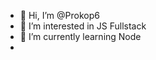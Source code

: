 - 👋 Hi, I’m @Prokop6
- 👀 I’m interested in JS Fullstack
- 🌱 I’m currently learning Node
- <!---
- 💞️ I’m looking to collaborate on ...
- 📫 How to reach me ...
--->

<!---
Prokop6/Prokop6 is a ✨ special ✨ repository because its `README.md` (this file) appears on your GitHub profile.
You can click the Preview link to take a look at your changes.
--->
